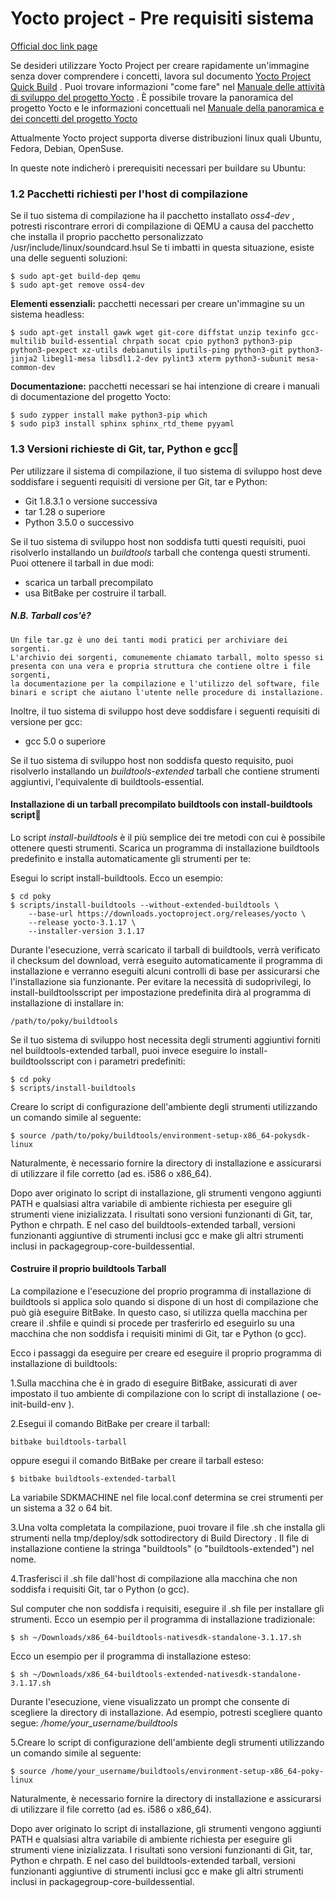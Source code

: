 ﻿# Yocto project - Pre requisiti sistema

[Official doc link page](https://docs-yoctoproject-org.translate.goog/3.1.17/ref-manual/ref-system-requirements.html?_x_tr_sl=auto&_x_tr_tl=it&_x_tr_hl=it&_x_tr_pto=wapp)


Se desideri utilizzare Yocto Project per creare rapidamente un'immagine senza dover comprendere i concetti, lavora sul documento [Yocto Project Quick Build](https://docs-yoctoproject-org.translate.goog/3.1.17/brief-yoctoprojectqs/brief-yoctoprojectqs.html?_x_tr_sl=auto&_x_tr_tl=it&_x_tr_hl=it&_x_tr_pto=wapp) . 
Puoi trovare informazioni "come fare" nel [Manuale delle attività di sviluppo del progetto Yocto](https://docs-yoctoproject-org.translate.goog/3.1.17/dev-manual/dev-manual.html?_x_tr_sl=auto&_x_tr_tl=it&_x_tr_hl=it&_x_tr_pto=wapp) . 
È possibile trovare la panoramica del progetto Yocto e le informazioni concettuali nel [Manuale della panoramica e dei concetti del progetto Yocto](https://docs-yoctoproject-org.translate.goog/3.1.17/overview-manual/overview-manual.html?_x_tr_sl=auto&_x_tr_tl=it&_x_tr_hl=it&_x_tr_pto=wapp) 

Attualmente Yocto project supporta diverse distribuzioni linux quali Ubuntu, Fedora, Debian, OpenSuse.

In queste note indicherò i prerequisiti necessari per buildare su Ubuntu:

### 1.2 Pacchetti richiesti per l'host di compilazione

Se il tuo sistema di compilazione ha il pacchetto installato *oss4-dev* , potresti riscontrare errori di compilazione di QEMU a causa del pacchetto che installa il proprio pacchetto personalizzato /usr/include/linux/soundcard.hsul 
Se ti imbatti in questa situazione, esiste una delle seguenti soluzioni:

    $ sudo apt-get build-dep qemu
    $ sudo apt-get remove oss4-dev

**Elementi essenziali:** pacchetti necessari per creare un'immagine su un sistema headless:

    $ sudo apt-get install gawk wget git-core diffstat unzip texinfo gcc-multilib build-essential chrpath socat cpio python3 python3-pip python3-pexpect xz-utils debianutils iputils-ping python3-git python3-jinja2 libegl1-mesa libsdl1.2-dev pylint3 xterm python3-subunit mesa-common-dev

**Documentazione:** pacchetti necessari se hai intenzione di creare i manuali di documentazione del progetto Yocto:

    $ sudo zypper install make python3-pip which
    $ sudo pip3 install sphinx sphinx_rtd_theme pyyaml

### 1.3 Versioni richieste di Git, tar, Python e gcc

Per utilizzare il sistema di compilazione, il tuo sistema di sviluppo host deve soddisfare i seguenti requisiti di versione per Git, tar e Python:

- Git 1.8.3.1 o versione successiva
- tar 1.28 o superiore
- Python 3.5.0 o successivo


Se il tuo sistema di sviluppo host non soddisfa tutti questi requisiti, puoi risolverlo installando un *buildtools* tarball 
che contenga questi strumenti. Puoi ottenere il tarball in due modi: 

- scarica un tarball precompilato
- usa BitBake per costruire il tarball.

##### N.B. Tarball cos'è?

    Un file tar.gz è uno dei tanti modi pratici per archiviare dei sorgenti.
    L'archivio dei sorgenti, comunemente chiamato tarball, molto spesso si presenta con una vera e propria struttura che contiene oltre i file sorgenti, 
    la documentazione per la compilazione e l'utilizzo del software, file binari e script che aiutano l'utente nelle procedure di installazione.

Inoltre, il tuo sistema di sviluppo host deve soddisfare i seguenti requisiti di versione per gcc:

- gcc 5.0 o superiore

Se il tuo sistema di sviluppo host non soddisfa questo requisito, puoi risolverlo installando un *buildtools-extended* tarball che contiene strumenti aggiuntivi, l'equivalente di buildtools-essential.


#### Installazione di un tarball precompilato buildtools con install-buildtools script

Lo script *install-buildtools* è il più semplice dei tre metodi con cui è possibile ottenere questi strumenti. Scarica un programma di installazione buildtools predefinito e installa automaticamente gli strumenti per te:

Esegui lo script install-buildtools. Ecco un esempio:

    $ cd poky
    $ scripts/install-buildtools --without-extended-buildtools \
        --base-url https://downloads.yoctoproject.org/releases/yocto \
        --release yocto-3.1.17 \
        --installer-version 3.1.17

 Durante l'esecuzione, verrà scaricato il tarball di buildtools, verrà verificato il checksum del download, verrà eseguito automaticamente il programma di installazione e verranno eseguiti alcuni controlli di base per assicurarsi che l'installazione sia funzionante.
 Per evitare la necessità di sudoprivilegi, lo install-buildtoolsscript per impostazione predefinita dirà al programma di installazione di installare in:

    /path/to/poky/buildtools

Se il tuo sistema di sviluppo host necessita degli strumenti aggiuntivi forniti nel buildtools-extended tarball, puoi invece eseguire lo install-buildtoolsscript con i parametri predefiniti:

    $ cd poky
    $ scripts/install-buildtools

Creare lo script di configurazione dell'ambiente degli strumenti utilizzando un comando simile al seguente:

    $ source /path/to/poky/buildtools/environment-setup-x86_64-pokysdk-linux


Naturalmente, è necessario fornire la directory di installazione e assicurarsi di utilizzare il file corretto (ad es. i586 o x86_64).

Dopo aver originato lo script di installazione, gli strumenti vengono aggiunti PATH e qualsiasi altra variabile di ambiente richiesta per eseguire gli strumenti viene inizializzata. I risultati sono versioni funzionanti di Git, tar, Python e chrpath. E nel caso del buildtools-extended tarball, versioni funzionanti aggiuntive di strumenti inclusi gcc e make gli altri strumenti inclusi in packagegroup-core-buildessential.

#### Costruire il proprio buildtools Tarball

La compilazione e l'esecuzione del proprio programma di installazione di buildtools si applica solo quando si dispone di un host di compilazione che può già eseguire BitBake. In questo caso, si utilizza quella macchina per creare il .shfile e quindi si procede per trasferirlo ed eseguirlo su una macchina che non soddisfa i requisiti minimi di Git, tar e Python (o gcc).

Ecco i passaggi da eseguire per creare ed eseguire il proprio programma di installazione di buildtools:

1.Sulla macchina che è in grado di eseguire BitBake, assicurati di aver impostato il tuo ambiente di compilazione con lo script di installazione ( oe-init-build-env ).

2.Esegui il comando BitBake per creare il tarball:

    bitbake buildtools-tarball

oppure esegui il comando BitBake per creare il tarball esteso:

    $ bitbake buildtools-extended-tarball

La variabile SDKMACHINE nel file local.conf determina se crei strumenti per un sistema a 32 o 64 bit.

3.Una volta completata la compilazione, puoi trovare il file .sh che installa gli strumenti nella tmp/deploy/sdk sottodirectory di Build Directory . Il file di installazione contiene la stringa "buildtools" (o "buildtools-extended") nel nome.

4.Trasferisci il .sh file dall'host di compilazione alla macchina che non soddisfa i requisiti Git, tar o Python (o gcc).

Sul computer che non soddisfa i requisiti, eseguire il .sh file per installare gli strumenti. Ecco un esempio per il programma di installazione tradizionale:

    $ sh ~/Downloads/x86_64-buildtools-nativesdk-standalone-3.1.17.sh

Ecco un esempio per il programma di installazione esteso:

    $ sh ~/Downloads/x86_64-buildtools-extended-nativesdk-standalone-3.1.17.sh

Durante l'esecuzione, viene visualizzato un prompt che consente di scegliere la directory di installazione. Ad esempio, potresti scegliere quanto segue: */home/your_username/buildtools*

5.Creare lo script di configurazione dell'ambiente degli strumenti utilizzando un comando simile al seguente:

    $ source /home/your_username/buildtools/environment-setup-x86_64-poky-linux

Naturalmente, è necessario fornire la directory di installazione e assicurarsi di utilizzare il file corretto (ad es. i586 o x86_64).

Dopo aver originato lo script di installazione, gli strumenti vengono aggiunti PATH e qualsiasi altra variabile di ambiente richiesta per eseguire gli strumenti viene inizializzata. 
I risultati sono versioni funzionanti di Git, tar, Python e chrpath. E nel caso del buildtools-extended tarball, versioni funzionanti aggiuntive di strumenti inclusi gcc e make gli altri strumenti inclusi in packagegroup-core-buildessential.
